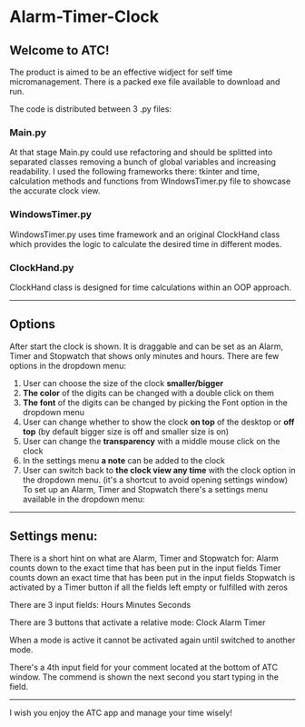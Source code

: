 # Alarm-Timer-Clock
## Welcome to ATC!

The product is aimed to be an effective widject for self time micromanagement.
There is a packed exe file available to download and run.

The code is distributed between 3 .py files:
### Main.py
At that stage Main.py could use refactoring and should be splitted into separated classes removing a bunch of global variables and increasing readability. I used the following frameworks there: tkinter and time, calculation methods and functions from WIndowsTimer.py file to showcase the accurate clock view.
### WindowsTimer.py
WindowsTimer.py uses time framework and an original ClockHand class which provides the logic to calculate the desired time in different modes.
### ClockHand.py
ClockHand class is designed for time calculations within an OOP approach.





---------------------------
## Options
After start the clock is shown. It is draggable and can be set as an Alarm, Timer and Stopwatch that shows only minutes and hours. 
There are few options in the dropdown menu:
1. User can choose the size of the clock **smaller/bigger**
2. **The color** of the digits can be changed with a double click on them 
3. **The font** of the digits can be changed by picking the Font option in the dropdown menu
4. User can change whether to show the clock **on top** of the desktop or **off top** (by default bigger size is off and smaller size is on)
5. User can change the **transparency** with a middle mouse click on the clock
6. In the settings menu **a note** can be added to the clock
7. User can switch back to **the clock view any time** with the clock option in the dropdown menu. (it's a shortcut to avoid opening settings window)
To set up an Alarm, Timer and Stopwatch
there's a settings menu available in the dropdown menu:
---------------------------

## Settings menu:

There is a short hint on what are Alarm, Timer and Stopwatch for:
Alarm counts down to the exact time that has been put in the input fields
Timer counts down an exact time that has been put in the input fields
Stopwatch is activated by a Timer button if all the fields left empty or fulfilled with zeros

There are 3 input fields:
Hours   Minutes   Seconds

There are 3 buttons that activate a relative mode:
Clock   Alarm   Timer

When a mode is active it cannot be activated again until switched to another mode.

There's a 4th input field for your comment located at the bottom of ATC window.
The commend is shown the next second you start typing in the field.

---------------------------

I wish you enjoy the ATC app and manage your time wisely! 
